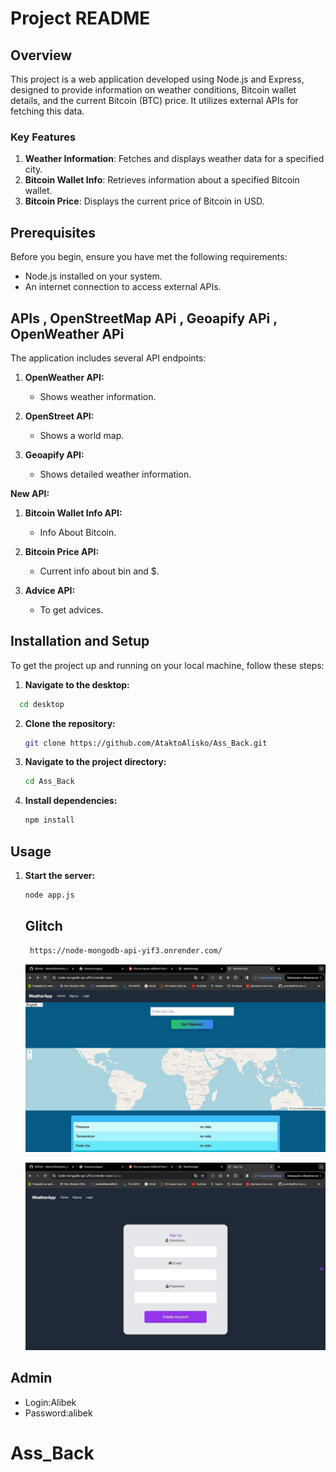 # Project README

## Overview

This project is a web application developed using Node.js and Express, designed to provide information on weather conditions, Bitcoin wallet details, and the current Bitcoin (BTC) price. It utilizes external APIs for fetching this data.

### Key Features

1. **Weather Information**: Fetches and displays weather data for a specified city.
2. **Bitcoin Wallet Info**: Retrieves information about a specified Bitcoin wallet.
3. **Bitcoin Price**: Displays the current price of Bitcoin in USD.

## Prerequisites

Before you begin, ensure you have met the following requirements:

- Node.js installed on your system.
- An internet connection to access external APIs.

## APIs , OpenStreetMap APi , Geoapify APi , OpenWeather APi

The application includes several API endpoints:

1. **OpenWeather API:**

   - Shows weather information.

2. **OpenStreet API:**

   - Shows a world map.

3. **Geoapify API:**

   - Shows detailed weather information.


 **New API:**

1. **Bitcoin Wallet Info API:**

   - Info About Bitcoin.

2. **Bitcoin Price API:**
   - Current info about bin and $.

3. **Advice API:**
   - To get advices.




## Installation and Setup

To get the project up and running on your local machine, follow these steps:

1. **Navigate to the desktop:**

```bash
  cd desktop
```

2. **Clone the repository:**

   ```bash
   git clone https://github.com/AtaktoAlisko/Ass_Back.git
   ```

3. **Navigate to the project directory:**

   ```bash
   cd Ass_Back
   ```

4. **Install dependencies:**

   ```bash
   npm install
   ```

## Usage

1. **Start the server:**

   ```bash
   node app.js
   ```

   ## Glitch

   ```bash
    https://node-mongodb-api-yif3.onrender.com/
   ```
   ![Main](https://github.com/AtaktoAlisko/Ass_Back/blob/main/msg1257622140-90479.jpg)

   ![Registration](https://github.com/AtaktoAlisko/Ass_Back/blob/main/msg1257622140-90480.jpg)
 

## Admin

- Login:Alibek
- Password:alibek
# Ass_Back
